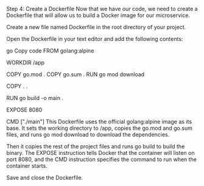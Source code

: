 Step 4: Create a Dockerfile
Now that we have our code, we need to create a Dockerfile that will allow us to build a Docker image for our microservice.

Create a new file named Dockerfile in the root directory of your project.

Open the Dockerfile in your text editor and add the following contents:

go
Copy code
FROM golang:alpine

WORKDIR /app

COPY go.mod .
COPY go.sum .
RUN go mod download

COPY . .

RUN go build -o main .

EXPOSE 8080

CMD ["./main"]
This Dockerfile uses the official golang:alpine image as its base. It sets the working directory to /app, copies the go.mod and go.sum files, and runs go mod download to download the dependencies.

Then it copies the rest of the project files and runs go build to build the binary. The EXPOSE instruction tells Docker that the container will listen on port 8080, and the CMD instruction specifies the command to run when the container starts.

Save and close the Dockerfile.